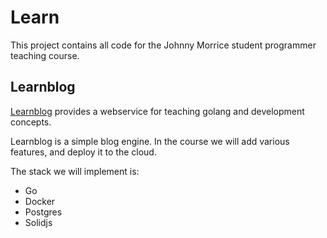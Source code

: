 # Learn

This project contains all code for the Johnny Morrice student programmer teaching course.

## Learnblog

[Learnblog](/learnblog) provides a webservice for teaching golang and development concepts.

Learnblog is a simple blog engine.  In the course we will add various features, and deploy it to the cloud.

The stack we will implement is:

* Go
* Docker
* Postgres
* Solidjs



